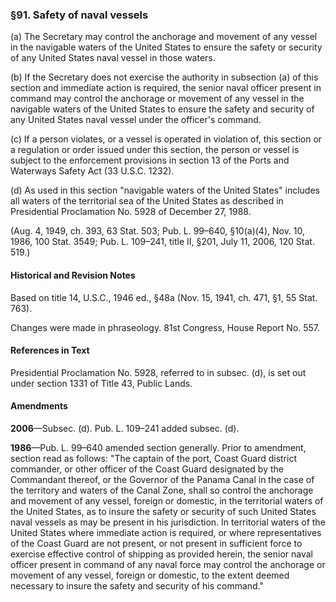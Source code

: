### §91. Safety of naval vessels ###

(a) The Secretary may control the anchorage and movement of any vessel in the navigable waters of the United States to ensure the safety or security of any United States naval vessel in those waters.

(b) If the Secretary does not exercise the authority in subsection (a) of this section and immediate action is required, the senior naval officer present in command may control the anchorage or movement of any vessel in the navigable waters of the United States to ensure the safety and security of any United States naval vessel under the officer's command.

(c) If a person violates, or a vessel is operated in violation of, this section or a regulation or order issued under this section, the person or vessel is subject to the enforcement provisions in section 13 of the Ports and Waterways Safety Act (33 U.S.C. 1232).

(d) As used in this section "navigable waters of the United States" includes all waters of the territorial sea of the United States as described in Presidential Proclamation No. 5928 of December 27, 1988.

(Aug. 4, 1949, ch. 393, 63 Stat. 503; Pub. L. 99–640, §10(a)(4), Nov. 10, 1986, 100 Stat. 3549; Pub. L. 109–241, title II, §201, July 11, 2006, 120 Stat. 519.)

#### Historical and Revision Notes ####

Based on title 14, U.S.C., 1946 ed., §48a (Nov. 15, 1941, ch. 471, §1, 55 Stat. 763).

Changes were made in phraseology. 81st Congress, House Report No. 557.

#### References in Text ####

Presidential Proclamation No. 5928, referred to in subsec. (d), is set out under section 1331 of Title 43, Public Lands.

#### Amendments ####

**2006**—Subsec. (d). Pub. L. 109–241 added subsec. (d).

**1986**—Pub. L. 99–640 amended section generally. Prior to amendment, section read as follows: "The captain of the port, Coast Guard district commander, or other officer of the Coast Guard designated by the Commandant thereof, or the Governor of the Panama Canal in the case of the territory and waters of the Canal Zone, shall so control the anchorage and movement of any vessel, foreign or domestic, in the territorial waters of the United States, as to insure the safety or security of such United States naval vessels as may be present in his jurisdiction. In territorial waters of the United States where immediate action is required, or where representatives of the Coast Guard are not present, or not present in sufficient force to exercise effective control of shipping as provided herein, the senior naval officer present in command of any naval force may control the anchorage or movement of any vessel, foreign or domestic, to the extent deemed necessary to insure the safety and security of his command."